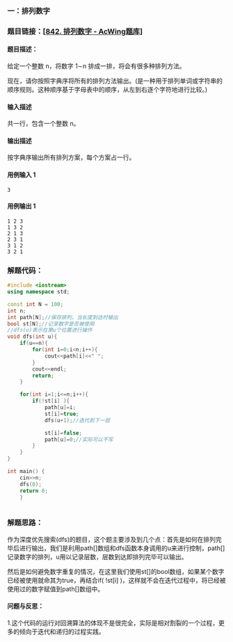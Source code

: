 ### 一：排列数字



### 题目链接：[[842. 排列数字 - AcWing题库](https://www.acwing.com/problem/content/844/)]



#### 题目描述：

给定一个整数 n，将数字 1∼n 排成一排，将会有很多种排列方法。

现在，请你按照字典序将所有的排列方法输出。(是一种用于排列单词或字符串的顺序规则。这种顺序基于字母表中的顺序，从左到右逐个字符地进行比较。)

#### 输入描述

共一行，包含一个整数 n。

#### 输出描述

按字典序输出所有排列方案，每个方案占一行。

#### 用例输入 1



```
3
```



#### 用例输出 1



```
1 2 3
1 3 2
2 1 3
2 3 1
3 1 2
3 2 1
```



### 解题代码：



```cpp
#include <iostream>
using namespace std;

const int N = 100;
int n;
int path[N];//保存排列，当长度到达时输出
bool st[N];//记录数字是否被使用
//dfs(u)表示在第u个位置进行操作
void dfs(int u){
    if(u==n){
        for(int i=0;i<n;i++){
            cout<<path[i]<<" ";
        }
        cout<<endl;
        return;
    }

    for(int i=1;i<=n;i++){
        if(!st[i] ){
            path[u]=i;
            st[i]=true;
            dfs(u+1);//迭代到下一层

            st[i]=false;
            path[u]=0;//实际可以不写
        }
    }
}

int main() {
    cin>>n;
    dfs(0);
    return 0;
    }
    

```



### 解题思路：

作为深度优先搜索(dfs)的题目，这个题主要涉及到几个点：首先是如何在排列完毕后进行输出，我们是利用path[]数组和dfs函数本身调用的u来进行控制，path[]记录数字的排列，u用以记录层数，层数到达即排列完毕可以输出。

然后是如何避免数字重复的情况，在这里我们使用st[]的bool数组，如果某个数字已经被使用就命其为true，再结合if( !st[i] )，这样就不会在迭代过程中，将已经被使用过的数字赋值到path[]数组中。

#### 问题与反思：

1.这个代码的运行对回溯算法的体现不是很完全，实际是相对割裂的一个过程，更多的倾向于迭代和递归的过程实践。

